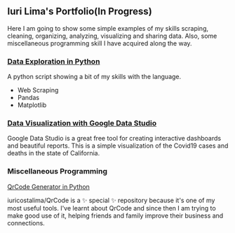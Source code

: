## Iuri Lima's Portfolio(In Progress)

Here I am going to show some simple examples of my skills scraping, cleaning, organizing, analyzing, visualizing and sharing data. Also, some miscellaneous programming skill I have acquired along the way.

### [Data Exploration in Python](https://github.com/iuricostalima/PythonShortDataAnalysis/blob/main/Online_Business_Sales_2017_2019.ipynb)

A python script showing a bit of my skills with the language.

- Web Scraping
- Pandas
- Matplotlib


### [Data Visualization with Google Data Studio](https://datastudio.google.com/reporting/bfb2198c-60ae-424c-abf2-0f087b4fd304)

Google Data Studio is a great free tool for creating interactive dashboards and beautiful reports.
This is a simple visualization of the Covid19 cases and deaths in the state of California.





### Miscellaneous Programming

[QrCode Generator in Python](https://github.com/iuricostalima/QrCode/blob/main/QrCode_Generator.ipynb)

iuricostalima/QrCode is a ✨ special ✨ repository because it's one of my most useful tools. I've learnt about QrCode and since then I am trying to make good use of it, helping friends and family improve their business and connections.





<!--- You can use the [editor on GitHub](https://github.com/iuricostalima/iurilima_portifolio/edit/gh-pages/index.md) to maintain and preview the content for your website in Markdown files.

Whenever you commit to this repository, GitHub Pages will run [Jekyll](https://jekyllrb.com/) to rebuild the pages in your site, from the content in your Markdown files.

### Markdown

Markdown is a lightweight and easy-to-use syntax for styling your writing. It includes conventions for

```markdown
Syntax highlighted code block

# Header 1
## Header 2
### Header 3

- Bulleted
- List

1. Numbered
2. List

**Bold** and _Italic_ and `Code` text

[Link](url) and ![Image](src)
```

For more details see [GitHub Flavored Markdown](https://guides.github.com/features/mastering-markdown/).

### Jekyll Themes

Your Pages site will use the layout and styles from the Jekyll theme you have selected in your [repository settings](https://github.com/iuricostalima/iurilima_portifolio/settings/pages). The name of this theme is saved in the Jekyll `_config.yml` configuration file.

### Support or Contact

Having trouble with Pages? Check out our [documentation](https://docs.github.com/categories/github-pages-basics/) or [contact support](https://support.github.com/contact) and we’ll help you sort it out.
--->
